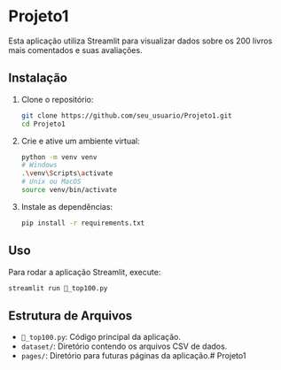# Projeto1

Esta aplicação utiliza Streamlit para visualizar dados sobre os 200 livros mais comentados e suas avaliações.

## Instalação

1. Clone o repositório:
   ```sh
   git clone https://github.com/seu_usuario/Projeto1.git
   cd Projeto1
   ```

2. Crie e ative um ambiente virtual:
   ```sh
   python -m venv venv
   # Windows
   .\venv\Scripts\activate
   # Unix ou MacOS
   source venv/bin/activate
   ```

3. Instale as dependências:
   ```sh
   pip install -r requirements.txt
   ```

## Uso

Para rodar a aplicação Streamlit, execute:
```sh
streamlit run 📗_top100.py
```

## Estrutura de Arquivos

- `📗_top100.py`: Código principal da aplicação.
- `dataset/`: Diretório contendo os arquivos CSV de dados.
- `pages/`: Diretório para futuras páginas da aplicação.# Projeto1
